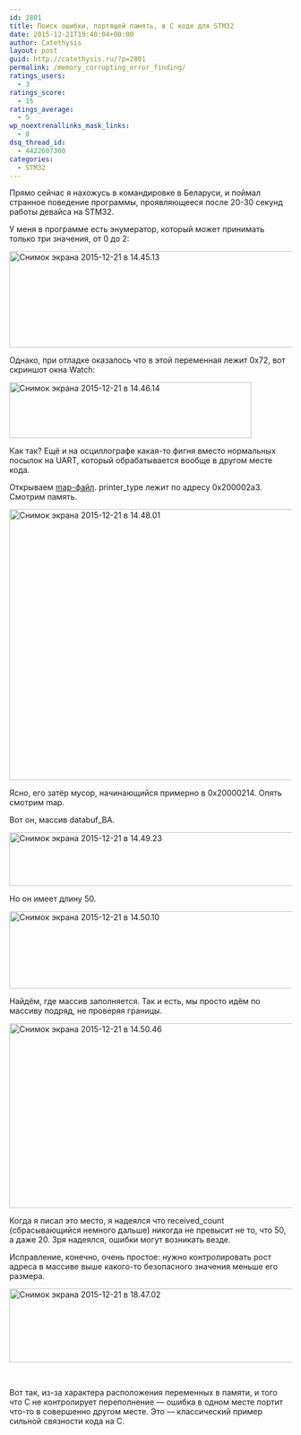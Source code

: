 ```yaml
---
id: 2801
title: Поиск ошибки, портящей память, в C коде для STM32
date: 2015-12-21T19:40:04+00:00
author: Catethysis
layout: post
guid: http://catethysis.ru/?p=2801
permalink: /memory_corrupting_error_finding/
ratings_users:
  - 3
ratings_score:
  - 15
ratings_average:
  - 5
wp_noextrenallinks_mask_links:
  - 0
dsq_thread_id:
  - 4422607360
categories:
  - STM32
---
```

Прямо сейчас я нахожусь в командировке в Беларуси, и поймал странное поведение программы, проявляющееся после 20-30 секунд работы девайса на STM32.

У меня в программе есть энумератор, который может принимать только три значения, от 0 до 2:

[<img class="alignnone size-full wp-image-2836" src="http://catethysis.ru/wp-content/uploads/2015/12/Снимок-экрана-2015-12-21-в-14.45.13.png" alt="Снимок экрана 2015-12-21 в 14.45.13" width="554" height="172" />](http://catethysis.ru/wp-content/uploads/2015/12/Снимок-экрана-2015-12-21-в-14.45.13.png)

Однако, при отладке оказалось что в этой переменная лежит 0x72, вот скриншот окна Watch:

[<img class="alignnone size-full wp-image-2837" src="http://catethysis.ru/wp-content/uploads/2015/12/Снимок-экрана-2015-12-21-в-14.46.14.png" alt="Снимок экрана 2015-12-21 в 14.46.14" width="432" height="100" />](http://catethysis.ru/wp-content/uploads/2015/12/Снимок-экрана-2015-12-21-в-14.46.14.png)

Как так? Ещё и на осциллографе какая-то фигня вместо нормальных посылок на UART, который обрабатывается вообще в другом месте кода.

<!--more-->

Открываем [map-файл](http://catethysis.ru/calculators/ "Калькуляторы"). printer_type лежит по адресу 0x200002a3. Смотрим память.

[<img class="alignnone size-full wp-image-2840" src="http://catethysis.ru/wp-content/uploads/2015/12/Снимок-экрана-2015-12-21-в-14.48.01.png" alt="Снимок экрана 2015-12-21 в 14.48.01" width="1356" height="484" />](http://catethysis.ru/wp-content/uploads/2015/12/Снимок-экрана-2015-12-21-в-14.48.01.png)

Ясно, его затёр мусор, начинающийся примерно в 0x20000214. Опять смотрим map.
  
Вот он, массив databuf_BA.

[<img class="alignnone size-full wp-image-2841" src="http://catethysis.ru/wp-content/uploads/2015/12/Снимок-экрана-2015-12-21-в-14.49.23.png" alt="Снимок экрана 2015-12-21 в 14.49.23" width="934" height="96" />](http://catethysis.ru/wp-content/uploads/2015/12/Снимок-экрана-2015-12-21-в-14.49.23.png)

Но он имеет длину 50.

[<img class="alignnone size-full wp-image-2843" src="http://catethysis.ru/wp-content/uploads/2015/12/Снимок-экрана-2015-12-21-в-14.50.10.png" alt="Снимок экрана 2015-12-21 в 14.50.10" width="724" height="138" />](http://catethysis.ru/wp-content/uploads/2015/12/Снимок-экрана-2015-12-21-в-14.50.10.png)

Найдём, где массив заполняется. Так и есть, мы просто идём по массиву подряд, не проверяя границы.

[<img class="alignnone size-full wp-image-2844" src="http://catethysis.ru/wp-content/uploads/2015/12/Снимок-экрана-2015-12-21-в-14.50.46.png" alt="Снимок экрана 2015-12-21 в 14.50.46" width="950" height="330" />](http://catethysis.ru/wp-content/uploads/2015/12/Снимок-экрана-2015-12-21-в-14.50.46.png)

Когда я писал это место, я надеялся что received_count (сбрасывающийся немного дальше) никогда не превысит не то, что 50, а даже 20. Зря надеялся, ошибки могут возникать везде.

Исправление, конечно, очень простое: нужно контролировать рост адреса в массиве выше какого-то безопасного значения меньше его размера.

[<img class="alignnone size-full wp-image-2848" src="http://catethysis.ru/wp-content/uploads/2015/12/Снимок-экрана-2015-12-21-в-18.47.02.png" alt="Снимок экрана 2015-12-21 в 18.47.02" width="718" height="132" />](http://catethysis.ru/wp-content/uploads/2015/12/Снимок-экрана-2015-12-21-в-18.47.02.png)

&nbsp;

Вот так, из-за характера расположения переменных в памяти, и того что C не контролирует переполнение &#8212; ошибка в одном месте портит что-то в совершенно другом месте. Это &#8212; классический пример сильной связности кода на C.